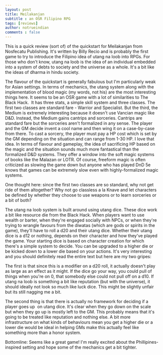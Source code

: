 ```yaml
---
layout: post
title: Meilakanjan 
subtitle : an OSR Filipino RPG
tags: [reviews]
author: notrueindian
comments : false
---
```

This is a quick review (sort of) of the quickstart for Meilakanjan from Nosfecatu Publishing. It's written by Billy Recio and is probably the first game to try to introduce the Filipino idea of utang na loob into RPGs. For those who don't know, utang na loob is the idea of an individual embedded into a system of debts to society and the universe as a whole. It's a bit like the ideas of dharma in hindu society. 

The flavour of the quickstart is generally fabulous but I'm particularly weak for Asian settings. In terms of mechanics, the utang system along with the implementation of blood magic (my words, not his) are the most interesting things here. It seems to be an OSR game with a lot of similarities to The Black Hack.  It has three stats, a simple skill system and three classes. 
The first two classes are standard fare - Warrior and Specialist. But the third, the Medium is extremely interesting because it doesn't use Vancian magic like D&D. Instead, the Medium gains cantrips and sorceries. Cantrips are standard fare but the sorceries aren't formalized in any sense. The player and the GM decide invent a cool name and then wing it on a case-by-case from there. To cast a sorcery, the player must pay a HP cost which is set by the GM depending on the situation and can range from 1-30 HP. I love that idea. In terms of flavour and gameplay, the idea of sacrificing HP based on the magic and the situation sounds much more fantastical than the formalized D&D systems. They offer a window into the soft magic systems of books like the Malazan or LOTR. Of course, freeform magic is often criticized as slowing the game down but anyone who has played DnD 5e knows that games can be extremely slow even with highly-formalized magic systems.

One thought here: since the first two classes are so standard, why not get ride of them altogether? Why not go classless a la Knave and let characters be defined by whether they choose to use weapons or to learn sorceries or a bit of both?

The utang na loob system is built around using utang dice. These dice work a bit like resource die from the Black Hack. When players want to use wealth or barter, when they're engaged socially with NPCs, or when they're trying to wrangle favours from the diwatas (which are gods or spirits in the game), they'll have to roll a d20 and their utang dice. Whether their utang dice is a d12 or nothing, depends on their character and how they've played the game. Your starting dice is based on character creation for which there's a simple system to decide. You can be upgraded to a higher die or be kicked down to a lower die based on your actions. It's very interesting and you should definitely read the entire text but here are my two gripes:

The first is that since this is a modifier on a d20 roll, it actually doesn't play as large as an effect as it might. If the dice go your way, you could pull of things when you're on 0, that somebody else could not pull off on a d10. If utang na loob is something a bit like reputation (but with the universe), it should ideally not look so much like luck dice. This might be slightly unfair but its still nagging me a bit.

The second thing is that there is actually no framework for deciding if a player goes up  on utang dice. It's clear when they go down on the scale but when they go up is mostly left to the GM. This probably means that it's going to be treated like reputation and nothing else. A bit more infrastructure on what kinds of behaviours mean you get a higher die or a lower die would be ideal in helping GMs make this actually feel like something more than a honor system. 

Bottomline: Seems like a great game! I'm really excited about the Phillipines-inspired setting and hope some of the mechanics get a bit tighter. 
